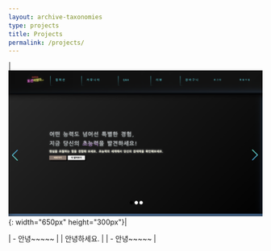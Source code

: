 ```yaml
---
layout: archive-taxonomies
type: projects
title: Projects
permalink: /projects/
---
```


|![image](potion.png){: width="650px" height="300px"}|

| - 안녕~~~~~ |
| 안녕하세요. |
| - 안녕~~~~~ |